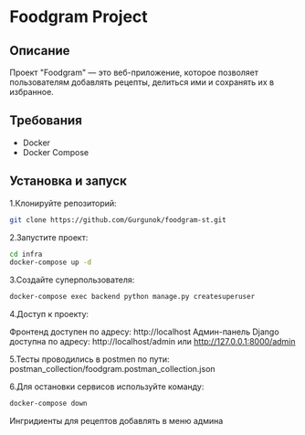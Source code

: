# Foodgram Project

## Описание

Проект "Foodgram" — это веб-приложение, которое позволяет пользователям добавлять рецепты, делиться ими и сохранять их в избранное.

## Требования

- Docker
- Docker Compose

## Установка и запуск

1.Клонируйте репозиторий:
```bash
git clone https://github.com/Gurgunok/foodgram-st.git
```
2.Запустите проект:
```bash
cd infra
docker-compose up -d
```
3.Создайте суперпользователя:
```bash
docker-compose exec backend python manage.py createsuperuser
```
4.Доступ к проекту:

Фронтенд доступен по адресу: http://localhost
Админ-панель Django доступна по адресу: http://localhost/admin или http://127.0.0.1:8000/admin

5.Тесты проводились в postmen по пути:
postman_collection/foodgram.postman_collection.json

6.Для остановки сервисов используйте команду:
```bash
docker-compose down
```
Ингридиенты для рецептов добавлять в меню админа
